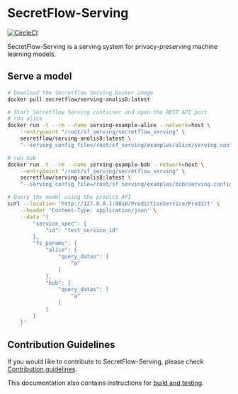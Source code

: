# SecretFlow-Serving

[![CircleCI](https://dl.circleci.com/status-badge/img/gh/secretflow/serving/tree/main.svg?style=svg)](https://dl.circleci.com/status-badge/redirect/gh/secretflow/serving/tree/main)

SecretFlow-Serving is a serving system for  privacy-preserving machine learning models.

## Serve a model

```bash
# Download the Secretflow Serving Docker image
docker pull secretflow/serving-anolis8:latest

# Start Secretflow Serving container and open the REST API port
# run alice
docker run -t --rm --name serving-example-alice --network=host \
    --entrypoint "/root/sf_serving/secretflow_serving" \
    secretflow/serving-anolis8:latest \
    "--serving_config_file=/root/sf_serving/examples/alice/serving.config" &

# run bob
docker run -t --rm --name serving-example-bob --network=host \
    --entrypoint "/root/sf_serving/secretflow_serving" \
    secretflow/serving-anolis8:latest \
    "--serving_config_file=/root/sf_serving/examples/bob/serving.config" &

# Query the model using the predict API
curl --location 'http://127.0.0.1:9010/PredictionService/Predict' \
    --header 'Content-Type: application/json' \
    --data '{
        "service_spec": {
            "id": "test_service_id"
        },
        "fs_params": {
            "alice": {
                "query_datas": [
                    "a"
                ]
            },
            "bob": {
                "query_datas": [
                    "a"
                ]
            }
        }
    }'

```

## Contribution Guidelines

If you would like to contribute to SecretFlow-Serving, please check [Contribution guidelines](CONTRIBUTING.md).

This documentation also contains instructions for [build and testing](CONTRIBUTING.md#build).
